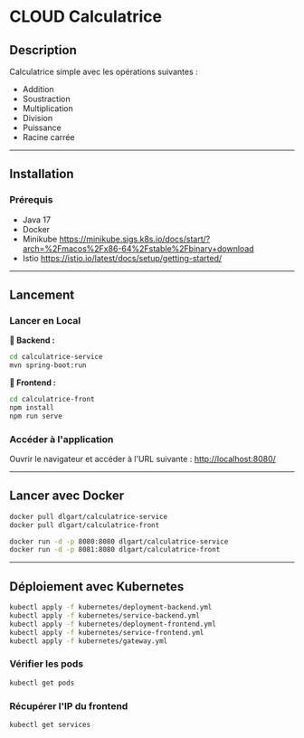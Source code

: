 # **CLOUD Calculatrice**

## **Description**
Calculatrice simple avec les opérations suivantes :
- Addition
- Soustraction
- Multiplication
- Division
- Puissance
- Racine carrée

---

## **Installation**
### **Prérequis**
- Java 17
- Docker
- Minikube https://minikube.sigs.k8s.io/docs/start/?arch=%2Fmacos%2Fx86-64%2Fstable%2Fbinary+download
- Istio https://istio.io/latest/docs/setup/getting-started/

---

## **Lancement**
### **Lancer en Local**
**🔹 Backend :**
```bash
cd calculatrice-service
mvn spring-boot:run
```
**🔹 Frontend :**
```bash
cd calculatrice-front
npm install
npm run serve
```
### **Accéder à l'application**
Ouvrir le navigateur et accéder à l'URL suivante : [http://localhost:8080/](http://localhost:8080/)

---

## **Lancer avec Docker**
```bash
docker pull dlgart/calculatrice-service
docker pull dlgart/calculatrice-front

docker run -d -p 8080:8080 dlgart/calculatrice-service
docker run -d -p 8081:8080 dlgart/calculatrice-front
```

---
 
## **Déploiement avec Kubernetes**
```bash
kubectl apply -f kubernetes/deployment-backend.yml
kubectl apply -f kubernetes/service-backend.yml
kubectl apply -f kubernetes/deployment-frontend.yml
kubectl apply -f kubernetes/service-frontend.yml
kubectl apply -f kubernetes/gateway.yml

```
### **Vérifier les pods**
```bash
kubectl get pods
```
### **Récupérer l'IP du frontend**
```bash
kubectl get services
```

